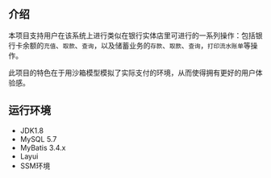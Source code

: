 ## 介绍
本项目支持用户在该系统上进行类似在银行实体店里可进行的一系列操作：包括银行卡余额的`充值`、`取款`、`查询`，以及储蓄业务的`存款`、`取款`、`查询`，`打印流水账单`等操作。

此项目的特色在于用沙箱模型模拟了实际支付的环境，从而使得拥有更好的用户体验感。


## 运行环境
- JDK1.8
- MySQL 5.7
- MyBatis 3.4.x
- Layui
- SSM环境